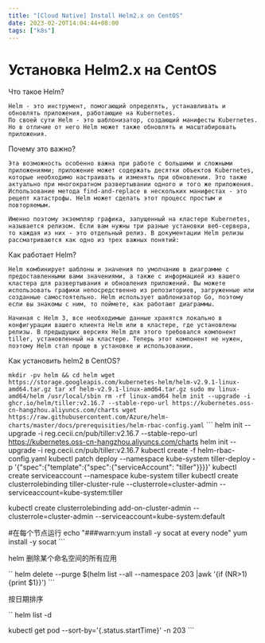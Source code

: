 ```yaml
--- 
title: "[Cloud Native] Install Helm2.x on CentOS" 
date: 2023-02-20T14:04:44+08:00
tags: ["k8s"] 
--- 
```

# Установка Helm2.x на CentOS

Что такое Helm?

    Helm - это инструмент, помогающий определять, устанавливать и обновлять приложения, работающие на Kubernetes. 
    По своей сути Helm - это шаблонизатор, создающий манифесты Kubernetes. Но в отличие от него Helm может также обновлять и масштабировать приложения.

Почему это важно?

    Эта возможность особенно важна при работе с большими и сложными приложениями; приложение может содержать десятки объектов Kubernetes, которые необходимо настраивать и изменять при обновлении. Это также актуально при многократном развертывании одного и того же приложения. Использование метода find-and-replace в нескольких манифестах - это рецепт катастрофы. Helm может сделать этот процесс простым и повторяемым.
    
    Именно поэтому экземпляр графика, запущенный на кластере Kubernetes, называется релизом. Если вам нужны три разные установки веб-сервера, то каждая из них - это отдельный релиз. В документации Helm релизы рассматриваются как одно из трех важных понятий:

Как работает Helm?

    Helm комбинирует шаблоны и значения по умолчанию в диаграмме с предоставленными вами значениями, а также с информацией из вашего кластера для развертывания и обновления приложений. Вы можете использовать графики непосредственно из репозиториев, загруженные или созданные самостоятельно. Helm использует шаблонизатор Go, поэтому если вы знакомы с ним, то поймете, как работают диаграммы.

    Начиная с Helm 3, все необходимые данные хранятся локально в конфигурации вашего клиента Helm или в кластере, где установлены релизы. В предыдущих версиях Helm для этого требовался компонент tiller, установленный на кластере. Теперь этот компонент не нужен, поэтому Helm стал проще в установке и использовании.

Как установить helm2 в CentOS?

``` mkdir -pv helm && cd helm wget https://storage.googleapis.com/kubernetes-helm/helm-v2.9.1-linux-amd64.tar.gz tar xf helm-v2.9.1-linux-amd64.tar.gz sudo mv linux-amd64/helm /usr/local/sbin rm -rf linux-amd64 helm init --upgrade -i ghcr.io/helm/tiller:v2.16.7 --stable-repo-url https://kubernetes.oss-cn-hangzhou.aliyuncs.com/charts wget https://raw.githubusercontent.com/Azure/helm-charts/master/docs/prerequisities/helm-rbac-config.yaml ``` ``` helm init --upgrade -i reg.cecii.cn/pub/tiller:v2.16.7 --stable-repo-url https://kubernetes.oss-cn-hangzhou.aliyuncs.com/charts helm init --upgrade -i reg.cecii.cn/pub/tiller:v2.16.7 kubectl create -f helm-rbac-config.yaml kubectl patch deploy --namespace kube-system tiller-deploy -p '{"spec":{"template":{"spec":{"serviceAccount": "tiller"}}}}' kubectl create serviceaccount --namespace kube-system tiller kubectl create clusterrolebinding tiller-cluster-rule --clusterrole=cluster-admin --serviceaccount=kube-system:tiller

kubectl create clusterrolebinding add-on-cluster-admin --clusterrole=cluster-admin --serviceaccount=kube-system:default

#在每个节点运行 echo "###warn:yum install -y socat at every node" yum install -y socat ```

helm 删除某个命名空间的所有应用

`` helm delete --purge $(helm list --all --namespace 203 |awk '{if (NR>1){print $1}}') ```

按日期排序

`` helm list -d

kubectl get pod --sort-by='{.status.startTime}' -n 203 ```